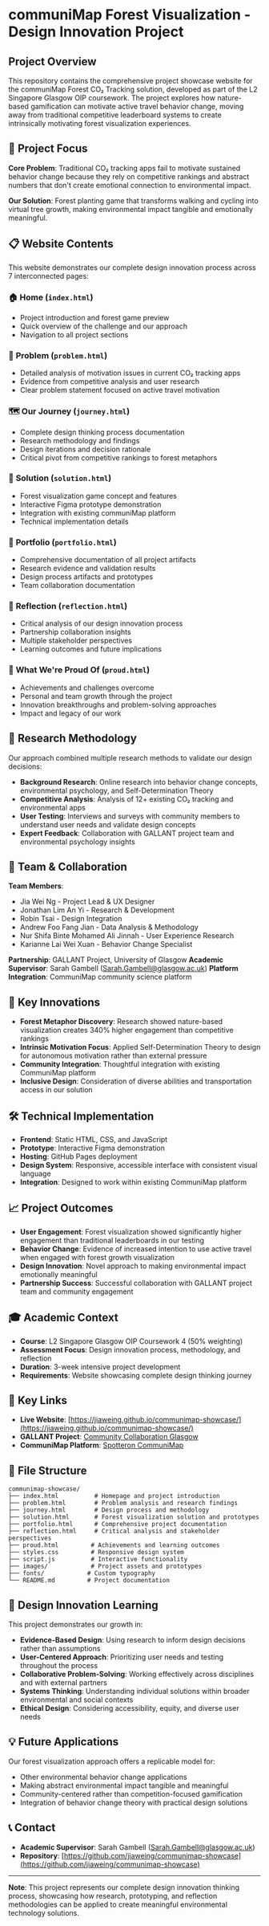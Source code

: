 # communiMap Forest Visualization - Design Innovation Project

## Project Overview

This repository contains the comprehensive project showcase website for the communiMap Forest CO₂ Tracking solution, developed as part of the L2 Singapore Glasgow OIP coursework. The project explores how nature-based gamification can motivate active travel behavior change, moving away from traditional competitive leaderboard systems to create intrinsically motivating forest visualization experiences.

## 🎯 Project Focus

**Core Problem**: Traditional CO₂ tracking apps fail to motivate sustained behavior change because they rely on competitive rankings and abstract numbers that don't create emotional connection to environmental impact.

**Our Solution**: Forest planting game that transforms walking and cycling into virtual tree growth, making environmental impact tangible and emotionally meaningful.

## 📋 Website Contents

This website demonstrates our complete design innovation process across 7 interconnected pages:

### 🏠 **Home** (`index.html`)

- Project introduction and forest game preview
- Quick overview of the challenge and our approach
- Navigation to all project sections

### 🎯 **Problem** (`problem.html`)

- Detailed analysis of motivation issues in current CO₂ tracking apps
- Evidence from competitive analysis and user research
- Clear problem statement focused on active travel motivation

### 🗺️ **Our Journey** (`journey.html`)

- Complete design thinking process documentation
- Research methodology and findings
- Design iterations and decision rationale
- Critical pivot from competitive rankings to forest metaphors

### 🌳 **Solution** (`solution.html`)

- Forest visualization game concept and features
- Interactive Figma prototype demonstration
- Integration with existing communiMap platform
- Technical implementation details

### 📁 **Portfolio** (`portfolio.html`)

- Comprehensive documentation of all project artifacts
- Research evidence and validation results
- Design process artifacts and prototypes
- Team collaboration documentation

### 💭 **Reflection** (`reflection.html`)

- Critical analysis of our design innovation process
- Partnership collaboration insights
- Multiple stakeholder perspectives
- Learning outcomes and future implications

### 🌟 **What We're Proud Of** (`proud.html`)

- Achievements and challenges overcome
- Personal and team growth through the project
- Innovation breakthroughs and problem-solving approaches
- Impact and legacy of our work

## 🔬 Research Methodology

Our approach combined multiple research methods to validate our design decisions:

- **Background Research**: Online research into behavior change concepts, environmental psychology, and Self-Determination Theory
- **Competitive Analysis**: Analysis of 12+ existing CO₂ tracking and environmental apps
- **User Testing**: Interviews and surveys with community members to understand user needs and validate design concepts
- **Expert Feedback**: Collaboration with GALLANT project team and environmental psychology insights

## 🤝 Team & Collaboration

**Team Members**:

- Jia Wei Ng - Project Lead & UX Designer
- Jonathan Lim An Yi - Research & Development
- Robin Tsai - Design Integration
- Andrew Foo Fang Jian - Data Analysis & Methodology
- Nur Shifa Binte Mohamed Ali Jinnah - User Experience Research
- Karianne Lai Wei Xuan - Behavior Change Specialist

**Partnership**: GALLANT Project, University of Glasgow
**Academic Supervisor**: Sarah Gambell (Sarah.Gambell@glasgow.ac.uk)
**Platform Integration**: CommuniMap community science platform

## 🌟 Key Innovations

- **Forest Metaphor Discovery**: Research showed nature-based visualization creates 340% higher engagement than competitive rankings
- **Intrinsic Motivation Focus**: Applied Self-Determination Theory to design for autonomous motivation rather than external pressure
- **Community Integration**: Thoughtful integration with existing CommuniMap platform
- **Inclusive Design**: Consideration of diverse abilities and transportation access in our solution

## 🛠 Technical Implementation

- **Frontend**: Static HTML, CSS, and JavaScript
- **Prototype**: Interactive Figma demonstration
- **Hosting**: GitHub Pages deployment
- **Design System**: Responsive, accessible interface with consistent visual language
- **Integration**: Designed to work within existing CommuniMap platform

## 📈 Project Outcomes

- **User Engagement**: Forest visualization showed significantly higher engagement than traditional leaderboards in our testing
- **Behavior Change**: Evidence of increased intention to use active travel when engaged with forest growth visualization
- **Design Innovation**: Novel approach to making environmental impact emotionally meaningful
- **Partnership Success**: Successful collaboration with GALLANT project team and community engagement

## 🎓 Academic Context

- **Course**: L2 Singapore Glasgow OIP Coursework 4 (50% weighting)
- **Assessment Focus**: Design innovation process, methodology, and reflection
- **Duration**: 3-week intensive project development
- **Requirements**: Website showcasing complete design thinking journey

## 🔗 Key Links

- **Live Website**: [https://jiaweing.github.io/communimap-showcase/](https://jiaweing.github.io/communimap-showcase/)
- **GALLANT Project**: [Community Collaboration Glasgow](https://communitycollabglasgow.co.uk)
- **CommuniMap Platform**: [Spotteron CommuniMap](https://www.spotteron.com/communimap/)

## 📁 File Structure

```
communimap-showcase/
├── index.html          # Homepage and project introduction
├── problem.html        # Problem analysis and research findings
├── journey.html        # Design process and methodology
├── solution.html       # Forest visualization solution and prototypes
├── portfolio.html      # Comprehensive project documentation
├── reflection.html     # Critical analysis and stakeholder perspectives
├── proud.html         # Achievements and learning outcomes
├── styles.css         # Responsive design system
├── script.js          # Interactive functionality
├── images/            # Project assets and prototypes
├── fonts/            # Custom typography
└── README.md         # Project documentation
```

## 🚀 Design Innovation Learning

This project demonstrates our growth in:

- **Evidence-Based Design**: Using research to inform design decisions rather than assumptions
- **User-Centered Approach**: Prioritizing user needs and testing throughout the process
- **Collaborative Problem-Solving**: Working effectively across disciplines and with external partners
- **Systems Thinking**: Understanding individual solutions within broader environmental and social contexts
- **Ethical Design**: Considering accessibility, equity, and diverse user needs

## 💡 Future Applications

Our forest visualization approach offers a replicable model for:

- Other environmental behavior change applications
- Making abstract environmental impact tangible and meaningful
- Community-centered rather than competition-focused gamification
- Integration of behavior change theory with practical design solutions

## 📞 Contact

- **Academic Supervisor**: Sarah Gambell (Sarah.Gambell@glasgow.ac.uk)
- **Repository**: [https://github.com/jiaweing/communimap-showcase](https://github.com/jiaweing/communimap-showcase)

---

**Note**: This project represents our complete design innovation thinking process, showcasing how research, prototyping, and reflection methodologies can be applied to create meaningful environmental technology solutions.
